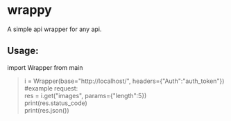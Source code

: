# wrappy
A simple api wrapper for any api.

## Usage: 
import Wrapper from main

> i = Wrapper(base="http://localhost/", headers={"Auth":"auth_token"})<br>
> #example request:<br>
> res = i.get("images", params={"length":5})<br>
> print(res.status_code)<br>
> print(res.json())<br>
